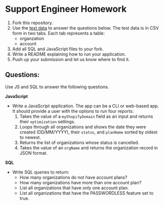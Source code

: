 # Support Engineer Homework

1. Fork this repository.
2. Use the [test data](https://docs.google.com/spreadsheets/d/1uyDXhb3T3-LVywTvpH1ixWbz6if7vUaUQC6YHcNm-wY/edit?usp=sharing) to answer the questions below. The test data is in CSV form in two tabs. Each tab represents a table:
   - organzation
   - account 
4. Add all SQL and JavaScript files to your fork.
5. Write a README explaining how to run your application.
6. Push up your submission and let us know where to find it.

## Questions:

Use JS and SQL to answer the following questions.

**JavaScript**
- Write a JavaScript application. The app can be a CLI or web-based app. It should provide a user with the options to run four reports:
  1. Takes the value of a `myShopifyDomain` field as an input and returns their `optimization` settings.
  2. Loops through all organizations and shows the date they were created (DD/MM/YYYY), their `status`, and `planName` sorted by oldest to newest.
  3. Returns the list of organizations whose status is cancelled.
  4. Takes the value of an `orgName` and returns the organization record in JSON format.

**SQL**
- Write SQL queries to return:
  - How many organizations do not have account plans? 
  - How many organizations have more than one account plan?
  - List all organizations that have only one account plan.
  - List all organizations that have the PASSWORDLESS feature set to true.
